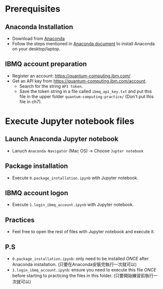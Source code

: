 # Prerequisites
## Anaconda Installation
- Download from [Anaconda](https://www.anaconda.com/products/distribution)
- Follow the steps mentioned in [Anaconda document](https://docs.anaconda.com/anaconda/install/index.html) to install Anaconda on your desktop/laptop.
## IBMQ account preparation
- Register an account: https://quantum-computing.ibm.com/
- Get an API key from https://quantum-computing.ibm.com/account. 
  - Search for the string `API token`. 
  - Save the token string in a file called `ibmq_api_key.txt` and put this file in the upper folder `quantum-computing-practice/` (Don't put this file in ch7).  
# Execute Jupyter notebook files 
## Launch Anaconda Jupyter notebook
- Lanuch `Anaconda Navigator` (Mac OS) -> Choose `Jupter notebook`
## Package installation
- Execute `0.package_installation.ipynb` wtih Jupyter notebook.
## IBMQ account logon
- Execute `1.login_ibmq_account.ipynb` with Jupyter notebook.
## Practices
- Feel free to open the rest of files with Jupyter notebook and execute it.
## P.S
- `0.package_installation.ipynb`: only need to be installed _ONCE_ after Anaconda installation. (只要在Anaconda安裝完執行一次就可以)
- `1.login_ibmq_account.ipynb`: ensure you need to execute this file _ONCE_ before starting to practicing the files in this folder. (只要開始練習前執行一次就可以)
 
